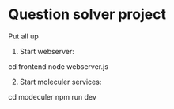 # Question solver project

Put all up

1. Start webserver:

cd frontend
node webserver.js

2. Start moleculer services:

cd modeculer
npm run dev

